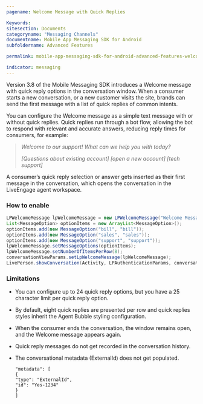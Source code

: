 ```yaml
---
pagename: Welcome Message with Quick Replies

Keywords:
sitesection: Documents
categoryname: "Messaging Channels"
documentname: Mobile App Messaging SDK for Android
subfoldername: Advanced Features

permalink: mobile-app-messaging-sdk-for-android-advanced-features-welcome-message-with-quick-replies.html

indicator: messaging
---
```


Version 3.8 of the Mobile Messaging SDK introduces a Welcome message with quick reply options in the conversation window. When a consumer starts a new conversation, or a new customer visits the site, brands can send the first message with a list of quick replies of common intents.

You can configure the Welcome message as a simple text message with or without quick replies. Quick replies run through a bot flow, allowing the bot to respond with relevant and accurate answers, reducing reply times for consumers, for example: 

> *Welcome to our support! What can we help you with today?*   
> 
> *[Questions about existing account] [open a new account] [tech support]*

A consumer’s quick reply selection or answer gets inserted as their first message in the conversation, which opens the conversation in the LiveEngage agent workspace. 

### How to enable

```java
LPWelcomeMessage lpWelcomeMessage = new LPWelcomeMessage("Welcome Message");
List<MessageOption> optionItems = new ArrayList<MessageOption>();
optionItems.add(new MessageOption("bill", "bill"));
optionItems.add(new MessageOption("sales", "sales"));
optionItems.add(new MessageOption("support", "support"));
lpWelcomeMessage.setMessageOptions(optionItems);
lpWelcomeMessage.setNumberOfItemsPerRow(8);
conversationViewParams.setLpWelcomeMessage(lpWelcomeMessage);
LivePerson.showConversation(Activity, LPAuthenticationParams, conversationViewParams);
```

### Limitations  

- You can configure up to 24 quick reply options, but you have a 25 character limit per quick reply option.  

- By default, eight quick replies are presented per row and quick replies styles inherit the Agent Bubble styling configuration.

- When the consumer ends the conversation, the window remains open, and the Welcome message appears again.

- Quick reply messages do not get recorded in the conversation history.

- The conversational metadata (ExternalId) does not get populated.
   ```
   "metadata": [
   {
   "type": "ExternalId",
   "id": "Yes-1234"
   }
   ]
   ```
